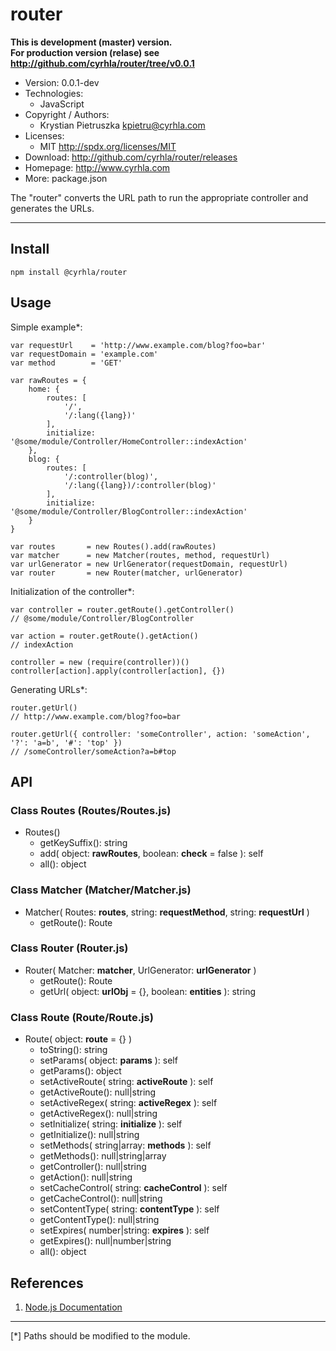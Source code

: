 router
======
**This is development (master) version.<br> For production version (relase) see
<http://github.com/cyrhla/router/tree/v0.0.1>**
- Version: 0.0.1-dev
- Technologies:
  - JavaScript
- Copyright / Authors:
  - Krystian Pietruszka <kpietru@cyrhla.com>
- Licenses:
  - MIT <http://spdx.org/licenses/MIT>
- Download: <http://github.com/cyrhla/router/releases>
- Homepage: <http://www.cyrhla.com>
- More: package.json

The "router" converts the URL path to run the appropriate controller and generates the URLs.
____________________________________________________________________________________________

Install
-------

    npm install @cyrhla/router

Usage
-----

Simple example*:

    var requestUrl    = 'http://www.example.com/blog?foo=bar'
    var requestDomain = 'example.com'
    var method        = 'GET'

    var rawRoutes = {
        home: {
            routes: [
                '/',
                '/:lang({lang})'
            ],
            initialize: '@some/module/Controller/HomeController::indexAction'
        },
        blog: {
            routes: [
                '/:controller(blog)',
                '/:lang({lang})/:controller(blog)'
            ],
            initialize: '@some/module/Controller/BlogController::indexAction'
        }
    }

    var routes       = new Routes().add(rawRoutes)
    var matcher      = new Matcher(routes, method, requestUrl)
    var urlGenerator = new UrlGenerator(requestDomain, requestUrl)
    var router       = new Router(matcher, urlGenerator)

Initialization of the controller*:

    var controller = router.getRoute().getController()
    // @some/module/Controller/BlogController

    var action = router.getRoute().getAction()
    // indexAction

    controller = new (require(controller))()
    controller[action].apply(controller[action], {})

Generating URLs*:

    router.getUrl()
    // http://www.example.com/blog?foo=bar

    router.getUrl({ controller: 'someController', action: 'someAction', '?': 'a=b', '#': 'top' })
    // /someController/someAction?a=b#top

API
---

### Class Routes (Routes/Routes.js)

- Routes()
  - getKeySuffix(): string
  - add( object: __rawRoutes__, boolean: __check__ = false ): self
  - all(): object

### Class Matcher (Matcher/Matcher.js)

- Matcher( Routes: __routes__, string: __requestMethod__, string: __requestUrl__ )
  - getRoute(): Route

### Class Router (Router.js)

- Router( Matcher: __matcher__, UrlGenerator: __urlGenerator__ )
  - getRoute(): Route
  - getUrl( object: __urlObj__ = {}, boolean: __entities__ ): string

### Class Route (Route/Route.js)

- Route( object: __route__ = {} )
  - toString(): string
  - setParams( object: __params__ ): self
  - getParams(): object
  - setActiveRoute( string: __activeRoute__ ): self
  - getActiveRoute(): null|string
  - setActiveRegex( string: __activeRegex__ ): self
  - getActiveRegex(): null|string
  - setInitialize( string: __initialize__ ): self
  - getInitialize(): null|string
  - setMethods( string|array: __methods__ ): self
  - getMethods(): null|string|array
  - getController(): null|string
  - getAction(): null|string
  - setCacheControl( string: __cacheControl__ ): self
  - getCacheControl(): null|string
  - setContentType( string: __contentType__ ): self
  - getContentType(): null|string
  - setExpires( number|string: __expires__ ): self
  - getExpires(): null|number|string
  - all(): object

References
----------

1. [Node.js Documentation][1]

[1]: http://nodejs.org/api/modules.html

___________________________________________
[*] Paths should be modified to the module.
